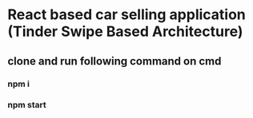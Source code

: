# React based car selling application (Tinder Swipe Based Architecture)

## clone and run following command on cmd

### npm i
### npm start

